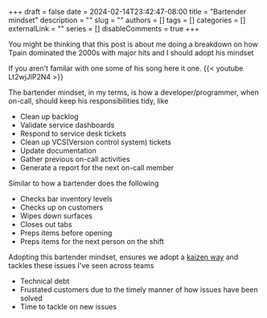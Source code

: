 +++
draft = false
date = 2024-02-14T23:42:47-08:00
title = "Bartender mindset"
description = ""
slug = ""
authors = []
tags = []
categories = []
externalLink = ""
series = []
disableComments = true
+++

You might be thinking that this post is about me doing a breakdown on how Tpain dominated the 2000s with major hits and I should adopt his mindset

If you aren't familar with one some of his song here it one.
{{< youtube  Lt2wjJlP2N4 >}}

The bartender mindset, in my terms, is how a developer/programmer, when on-call, should keep his responsibilities tidy, like

- Clean up backlog
- Validate service dashboards
- Respond to service desk tickets
- Clean up VCS(Version control system) tickets
- Update documentation
- Gather previous on-call activities
- Generate a report for the next on-call member


Similar to how a bartender does the following

- Checks bar inventory levels
- Checks up on customers
- Wipes down surfaces
- Closes out tabs
- Preps items before opening
- Preps items for the next person on the shift

Adopting this bartender mindset, ensures we adopt a [kaizen way](https://www.techtarget.com/searcherp/definition/kaizen-or-continuous-improvement) and tackles these issues I've seen across teams

- Technical debt
- Frustated customers due to the timely manner of how issues have been solved
- Time to tackle on new issues
